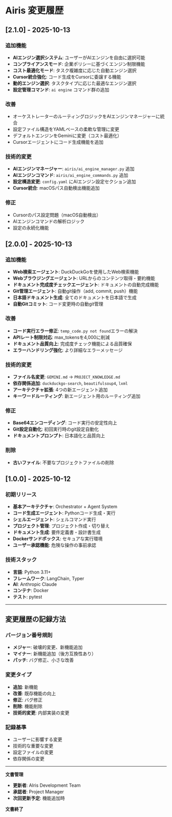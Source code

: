# Airis 変更履歴

## [2.1.0] - 2025-10-13

### 追加機能
- **AIエンジン選択システム**: ユーザーがAIエンジンを自由に選択可能
- **コンプライアンスモード**: 企業ポリシーに基づくエンジン制限機能
- **コスト最適化モード**: タスク複雑度に応じた自動エンジン選択
- **Cursor統合強化**: コード生成をCursorに委譲する機能
- **動的エンジン選択**: タスクタイプに応じた最適なエンジン選択
- **設定管理コマンド**: `ai engine` コマンド群の追加

### 改善
- オーケストレーターのルーティングロジックをAIエンジンマネージャーに統合
- 設定ファイル構造をYAMLベースの柔軟な管理に変更
- デフォルトエンジンをGeminiに変更（コスト最適化）
- Cursorエージェントにコード生成機能を追加

### 技術的変更
- **AIエンジンマネージャー**: `airis/ai_engine_manager.py` 追加
- **AIエンジンコマンド**: `airis/ai_engine_commands.py` 追加
- **設定構造変更**: `config.yaml` にAIエンジン設定セクション追加
- **Cursor統合**: macOSパス自動検出機能追加

### 修正
- Cursorのパス設定問題（macOS自動検出）
- AIエンジンコマンドの解析ロジック
- 設定の永続化機能

## [2.0.0] - 2025-10-13

### 追加機能
- **Web検索エージェント**: DuckDuckGoを使用したWeb検索機能
- **Webブラウジングエージェント**: URLからのコンテンツ取得・要約機能
- **ドキュメント完成度チェックエージェント**: ドキュメントの自動完成機能
- **Git管理エージェント**: 自動git操作（add, commit, push）機能
- **日本語ドキュメント生成**: 全てのドキュメントを日本語で生成
- **自動Gitコミット**: コード変更時の自動git管理

### 改善
- **コード実行エラー修正**: `temp_code.py not found`エラーの解決
- **APIレート制限対応**: max_tokensを4,000に削減
- **ドキュメント品質向上**: 完成度チェック機能による品質確保
- **エラーハンドリング強化**: より詳細なエラーメッセージ

### 技術的変更
- **ファイル名変更**: `GEMINI.md` → `PROJECT_KNOWLEDGE.md`
- **依存関係追加**: `duckduckgo-search`, `beautifulsoup4`, `lxml`
- **アーキテクチャ拡張**: 4つの新エージェント追加
- **キーワードルーティング**: 新エージェント用のルーティング追加

### 修正
- **Base64エンコーディング**: コード実行の安定性向上
- **Git設定自動化**: 初回実行時のgit設定自動化
- **ドキュメントプロンプト**: 日本語化と品質向上

### 削除
- **古いファイル**: 不要なプロジェクトファイルの削除

## [1.0.0] - 2025-10-12

### 初期リリース
- **基本アーキテクチャ**: Orchestrator + Agent System
- **コード生成エージェント**: Pythonコード生成・実行
- **シェルエージェント**: シェルコマンド実行
- **プロジェクト管理**: プロジェクト作成・切り替え
- **ドキュメント生成**: 要件定義書・設計書生成
- **Dockerサンドボックス**: セキュアな実行環境
- **ユーザー承認機能**: 危険な操作の事前承認

### 技術スタック
- **言語**: Python 3.11+
- **フレームワーク**: LangChain, Typer
- **AI**: Anthropic Claude
- **コンテナ**: Docker
- **テスト**: pytest

---

## 変更履歴の記録方法

### バージョン番号規則
- **メジャー**: 破壊的変更、新機能追加
- **マイナー**: 新機能追加（後方互換性あり）
- **パッチ**: バグ修正、小さな改善

### 変更タイプ
- **追加**: 新機能
- **改善**: 既存機能の向上
- **修正**: バグ修正
- **削除**: 機能削除
- **技術的変更**: 内部実装の変更

### 記録基準
- ユーザーに影響する変更
- 技術的な重要な変更
- 設定ファイルの変更
- 依存関係の変更

---

**文書管理**

- **更新者**: AIris Development Team
- **承認者**: Project Manager
- **次回更新予定**: 機能追加時

**文書終了**
